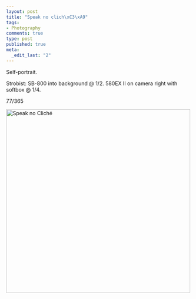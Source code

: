 ```yaml
--- 
layout: post
title: "Speak no clich\xC3\xA9"
tags: 
- Photography
comments: true
type: post
published: true
meta: 
  _edit_last: "2"
---
```

Self-portrait.

Strobist: SB-800 into background @ 1/2. 580EX II on camera right with softbox @ 1/4.

77/365

<a href="http://www.flickr.com/photos/aaronbrethorst/3367645196/" title="Speak no Cliché by aaronbrethorst, on Flickr"><img src="http://farm4.static.flickr.com/3574/3367645196_ef4eb3b455.jpg" width="500" height="500" alt="Speak no Cliché" /></a>
